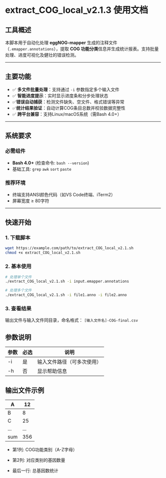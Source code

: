 # extract_COG_local_v2.1.3 使用文档

## 工具概述
本脚本用于自动化处理 ​**eggNOG-mapper** 生成的注释文件（`.emapper.annotations`），提取 ​**COG 功能分类**信息并生成统计报表。支持批量处理、进度可视化及健壮的错误检测。

---

## 主要功能
- ✅ ​**多文件批量处理**：支持通过 `-i` 参数指定多个输入文件
- ✅ ​**智能进度提示**：实时显示进度条和分步处理状态
- ✅ ​**错误自动捕获**：检测文件缺失、空文件、格式错误等异常
- ✅ ​**统计结果验证**：自动计算COG条目总数并校验数据完整性
- ✅ ​**跨平台兼容**：支持Linux/macOS系统（需Bash 4.0+）

---

## 系统要求
### 必需组件
- **Bash 4.0+** (检查命令: `bash --version`)
- 基础工具: `grep` `awk` `sort` `paste`

### 推荐环境
- 终端支持ANSI颜色代码（如VS Code终端、iTerm2）
- 屏幕宽度 ≥ 80字符

---

## 快速开始

### 1. 下载脚本
```bash
wget https://example.com/path/to/extract_COG_local_v2.1.sh
chmod +x extract_COG_local_v2.1.sh
```

### 2. 基本使用
```bash
# 处理单个文件
./extract_COG_local_v2.1.sh -i input.emapper.annotations

# 处理多个文件
./extract_COG_local_v2.1.sh -i file1.anno -i file2.anno
```

### 3. 查看结果
输出文件与输入文件同目录，命名格式：
`[输入文件名]-COG-final.csv`

## 参数说明
| 参数 | 必选 | 说明                       |
| ---- | ---- | -------------------------- |
| -i   | 是   | 输入文件路径（可多次使用） |
| -h   | 否   | 显示帮助信息               |

## 输出文件示例

| A    | 12   |
| ---- | ---- |
| B    | 8    |
| C    | 25   |
| ...  | ...  |
| sum  | 356  |

- 第1列: COG功能类别（A-Z字母）

- 第2列: 对应类别的基因数量
- 最后一行: 总基因数统计